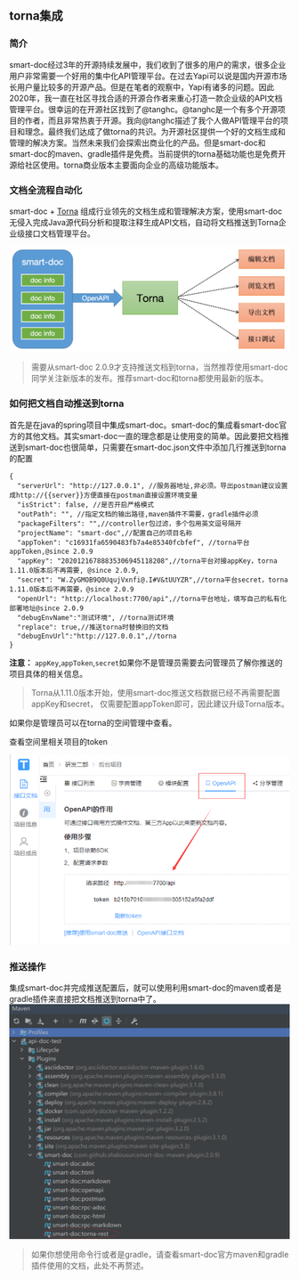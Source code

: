 ## torna集成


### 简介
smart-doc经过3年的开源持续发展中，我们收到了很多的用户的需求，很多企业用户非常需要一个好用的集中化API管理平台。在过去Yapi可以说是国内开源市场长用户量比较多的开源产品。但是在笔者的观察中，Yapi有诸多的问题。因此2020年，我一直在社区寻找合适的开源合作者来重心打造一款企业级的API文档管理平台。很幸运的在开源社区找到了@tanghc。@tanghc是一个有多个开源项目的作者，而且非常热衷于开源。我向@tanghc描述了我个人做API管理平台的项目和理念。最终我们达成了做torna的共识。为开源社区提供一个好的文档生成和管理的解决方案。当然未来我们会探索出商业化的产品。但是smart-doc和smart-doc的maven、gradle插件是免费。当前提供的torna基础功能也是免费开源给社区使用。torna商业版本主要面向企业的高级功能版本。

### 文档全流程自动化
smart-doc + [Torna](http://torna.cn) 组成行业领先的文档生成和管理解决方案，使用smart-doc无侵入完成Java源代码分析和提取注释生成API文档，自动将文档推送到Torna企业级接口文档管理平台。

![smart-doc+torna](../../_images/smart-to-torna.png)

>需要从smart-doc 2.0.9才支持推送文档到torna，当然推荐使用smart-doc同学关注新版本的发布。推荐smart-doc和torna都使用最新的版本。
### 如何把文档自动推送到torna
首先是在java的spring项目中集成smart-doc。smart-doc的集成看smart-doc官方的其他文档。其实smart-doc一直的理念都是让使用变的简单。因此要把文档推送到smart-doc也很简单，只需要在smart-doc.json文件中添加几行推送到torna的配置

```
{
  "serverUrl": "http://127.0.0.1", //服务器地址,非必须。导出postman建议设置成http://{{server}}方便直接在postman直接设置环境变量
  "isStrict": false, //是否开启严格模式
  "outPath": "", //指定文档的输出路径,maven插件不需要，gradle插件必须
  "packageFilters": "",//controller包过滤，多个包用英文逗号隔开
  "projectName": "smart-doc",//配置自己的项目名称
  "appToken": "c16931fa6590483fb7a4e85340fcbfef", //torna平台appToken,@since 2.0.9
  "appKey": "20201216788835306945118208",//torna平台对接appKey，torna 1.11.0版本后不再需要, @since 2.0.9,
  "secret": "W.ZyGMOB9Q0UqujVxnfi@.I#V&tUUYZR",//torna平台secret，torna 1.11.0版本后不再需要，@since 2.0.9
  "openUrl": "http://localhost:7700/api",//torna平台地址，填写自己的私有化部署地址@since 2.0.9
  "debugEnvName":"测试环境", //torna测试环境
  "replace": true,//推送torna时替换旧的文档
  "debugEnvUrl":"http://127.0.0.1",//torna
}
```

**注意：**  `appKey`,`appToken`,`secret`如果你不是管理员需要去问管理员了解你推送的项目具体的相关信息。

> Torna从1.11.0版本开始，使用smart-doc推送文档数据已经不再需要配置appKey和secret，
仅需要配置appToken即可，因此建议升级Torna版本。

如果你是管理员可以在torna的空间管理中查看。

查看空间里相关项目的token

![输入图片说明](../../_images/224356_2bc8c3b7_144669.png "屏幕截图.png")

### 推送操作
集成smart-doc并完成推送配置后，就可以使用利用smart-doc的maven或者是gradle插件来直接把文档推送到torna中了。
![输入图片说明](../../_images/224947_853e59e3_144669.png "屏幕截图.png")
> 如果你想使用命令行或者是gradle，请查看smart-doc官方maven和gradle插件使用的文档，此处不再赘述。

